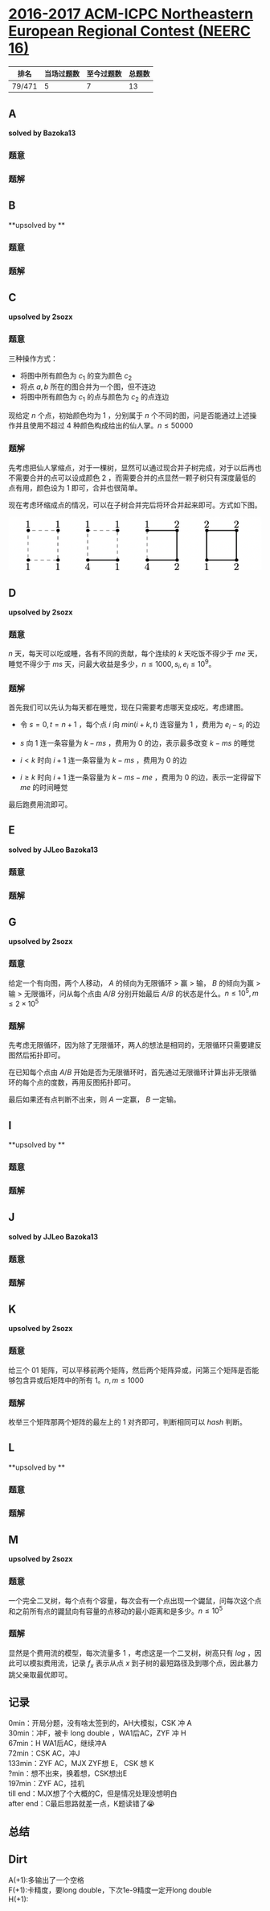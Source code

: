 # [2016-2017 ACM-ICPC Northeastern European Regional Contest (NEERC 16)](https://codeforces.com/gym/101190)

| 排名   | 当场过题数 | 至今过题数 | 总题数 |
| ------ | ---------- | ---------- | ------ |
| 79/471 | 5          | 7          | 13     |

## **A**

**solved by Bazoka13**

### 题意



### 题解



## **B**

**upsolved by **

### 题意



### 题解



## **C**

**upsolved by 2sozx**

### 题意

三种操作方式：

- 将图中所有颜色为 $c_1$ 的变为颜色 $c_2$
- 将点 $a, b$ 所在的图合并为一个图，但不连边
- 将图中所有颜色为 $c_1$ 的点与颜色为 $c_2$ 的点连边

现给定 $n$ 个点，初始颜色均为 $1$ ，分别属于 $n$ 个不同的图，问是否能通过上述操作并且使用不超过 $4$ 种颜色构成给出的仙人掌。$n\le 50000$

### 题解

先考虑把仙人掌缩点，对于一棵树，显然可以通过现合并子树完成，对于以后再也不需要合并的点可以设成颜色 $2$ ，而需要合并的点显然一颗子树只有深度最低的点有用，颜色设为 $1$ 即可，合并也很简单。

现在考虑环缩成点的情况，可以在子树合并完后将环合并起来即可。方式如下图。

![neerc2016C](img/neerc2016C.png)

## **D**

**upsolved by 2sozx**

### 题意

$n$ 天，每天可以吃或睡，各有不同的贡献，每个连续的 $k$ 天吃饭不得少于 $me$ 天，睡觉不得少于 $ms$ 天，问最大收益是多少，$n\le 1000, s_i, e_i \le 10^9$。

### 题解

首先我们可以先认为每天都在睡觉，现在只需要考虑哪天变成吃，考虑建图。

- 令 $s = 0, t = n + 1$ ，每个点 $i$ 向 $min(i + k, t)$ 连容量为 $1$ ，费用为 $e_i - s_i$ 的边

- $s$ 向 $1$ 连一条容量为 $k - ms$ ，费用为 $0$ 的边，表示最多改变 $k - ms$ 的睡觉

- $i < k$ 时向 $i + 1$ 连一条容量为 $k - ms$ ，费用为 $0$ 的边

- $i \ge k$ 时向 $i + 1$ 连一条容量为 $k - ms - me$ ，费用为 $0$ 的边，表示一定得留下 $me$ 的时间睡觉

最后跑费用流即可。

## **E**

**solved by JJLeo Bazoka13**

### 题意



### 题解



## **G**

**upsolved by 2sozx**

### 题意

给定一个有向图，两个人移动， $A$ 的倾向为无限循环 $>$ 赢 $>$ 输， $B$ 的倾向为赢 $>$ 输 $>$ 无限循环，问从每个点由 $A/B$ 分别开始最后 $A/B$ 的状态是什么。$n\le 10^5, m \le 2 \times 10^5$

### 题解

先考虑无限循环，因为除了无限循环，两人的想法是相同的，无限循环只需要建反图然后拓扑即可。

在已知每个点由 $A/B$ 开始是否为无限循环时，首先通过无限循环计算出非无限循环的每个点的度数，再用反图拓扑即可。

最后如果还有点判断不出来，则 $A$ 一定赢， $B$ 一定输。

## **I**

**upsolved by **

### 题意



### 题解



## **J**

**solved by JJLeo Bazoka13**

### 题意



### 题解



## **K**

**upsolved by 2sozx**

### 题意

给三个 $01$ 矩阵，可以平移前两个矩阵，然后两个矩阵异或，问第三个矩阵是否能够包含异或后矩阵中的所有 $1$。$n,m\le 1000$

### 题解

枚举三个矩阵那两个矩阵的最左上的 $1$ 对齐即可，判断相同可以 $hash$ 判断。

## **L**

**upsolved by **

### 题意



### 题解



## **M**

**upsolved by 2sozx**

### 题意

一个完全二叉树，每个点有个容量，每次会有一个点出现一个鼹鼠，问每次这个点和之前所有点的鼹鼠向有容量的点移动的最小距离和是多少。$n \le 10^5$

### 题解

显然是个费用流的模型，每次流量多 $1$ ，考虑这是一个二叉树，树高只有 $log$ ，因此可以模拟费用流，记录 $f_x$ 表示从点 $x$ 到子树的最短路径及到哪个点，因此暴力跳父亲取最优即可。

## **记录**

0min：开局分题，没有啥太签到的，AH大模拟，CSK 冲 A<br>30min：冲F，被卡 long double ，WA1后AC，ZYF 冲 H<br>67min：H WA1后AC，继续冲A<br>72min：CSK AC，冲J<br>133min：ZYF AC，MJX ZYF想 E， CSK 想 K<br>?min：想不出来，换着想，CSK想出E<br>197min：ZYF AC，挂机<br>till end：MJX想了个大概的C，但是情况处理没想明白<br>after end：C最后思路就差一点，K题读错了:sob:

## **总结**

## **Dirt**

A(+1):多输出了一个空格<br>F(+1):卡精度，要long double，下次1e-9精度一定开long double<br>H(+1):

